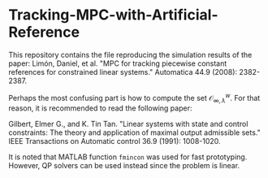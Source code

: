 # Tracking-MPC-with-Artificial-Reference
This repository contains the file reproducing the simulation results of the paper: Limón, Daniel, et al. "MPC for tracking piecewise constant references for constrained linear systems." Automatica 44.9 (2008): 2382-2387.

Perhaps the most confusing part is how to compute the set $\mathcal{O}_{\infty, \lambda}^{w}$. For that reason, it is recommended to read the following paper:

Gilbert, Elmer G., and K. Tin Tan. "Linear systems with state and control constraints: The theory and application of maximal output admissible sets." IEEE Transactions on Automatic control 36.9 (1991): 1008-1020.

It is noted that MATLAB function $\texttt{fmincon}$ was used for fast prototyping. However, QP solvers can be used instead since the problem is linear.
